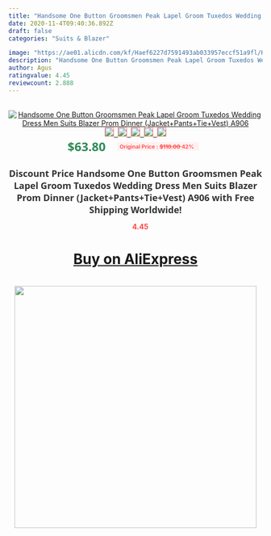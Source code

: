 ```yaml
---
title: "Handsome One Button Groomsmen Peak Lapel Groom Tuxedos Wedding Dress Men Suits Blazer Prom Dinner (Jacket+Pants+Tie+Vest) A906"
date: 2020-11-4T09:40:36.892Z
draft: false
categories: "Suits & Blazer"

image: "https://ae01.alicdn.com/kf/Haef6227d7591493ab033957eccf51a9fl/Handsome-One-Button-Groomsmen-Peak-Lapel-Groom-Tuxedos-Wedding-Dress-Men-Suits-Blazer-Prom-Dinner-Jacket.jpg"
description: "Handsome One Button Groomsmen Peak Lapel Groom Tuxedos Wedding Dress Men Suits Blazer Prom Dinner (Jacket+Pants+Tie+Vest) A906"
author: Agus
ratingvalue: 4.45
reviewcount: 2.888
---
```

<br>
<div style="text-align: center;">
<a href="https://s.click.aliexpress.com/e/_9Ho7D7" target="_blank" rel="nofollow noopener noreferrer"><img alt="Handsome One Button Groomsmen Peak Lapel Groom Tuxedos Wedding Dress Men Suits Blazer Prom Dinner (Jacket+Pants+Tie+Vest) A906" class="magnifier-image" src="https://ae01.alicdn.com/kf/Haef6227d7591493ab033957eccf51a9fl/Handsome-One-Button-Groomsmen-Peak-Lapel-Groom-Tuxedos-Wedding-Dress-Men-Suits-Blazer-Prom-Dinner-Jacket.jpg_640x640.jpg">
<br>
<img style="border:1px solid salmon" src="https://ae01.alicdn.com/kf/Haef6227d7591493ab033957eccf51a9fl/Handsome-One-Button-Groomsmen-Peak-Lapel-Groom-Tuxedos-Wedding-Dress-Men-Suits-Blazer-Prom-Dinner-Jacket.jpg_120x120.jpg">&nbsp;&nbsp;<img style="border:1px solid salmon" src="https://ae01.alicdn.com/kf/Hdacdab80ca2a4eaeb7a0cbf893d81dbc6/Handsome-One-Button-Groomsmen-Peak-Lapel-Groom-Tuxedos-Wedding-Dress-Men-Suits-Blazer-Prom-Dinner-Jacket.jpg_120x120.jpg">&nbsp;&nbsp;<img style="border:1px solid salmon" src="https://ae01.alicdn.com/kf/H2c5377cc8b364c0ca0ce4889a812f992m/Handsome-One-Button-Groomsmen-Peak-Lapel-Groom-Tuxedos-Wedding-Dress-Men-Suits-Blazer-Prom-Dinner-Jacket.jpg_120x120.jpg">&nbsp;&nbsp;<img style="border:1px solid salmon" src="https://ae01.alicdn.com/kf/H1fe2b0fb0958437a8b4147699c3ea8a2y/Handsome-One-Button-Groomsmen-Peak-Lapel-Groom-Tuxedos-Wedding-Dress-Men-Suits-Blazer-Prom-Dinner-Jacket.jpg_120x120.jpg">&nbsp;&nbsp;<img style="border:1px solid salmon" src="https://ae01.alicdn.com/kf/H68a7573b75ca40f7b78301f0714ad3357/Handsome-One-Button-Groomsmen-Peak-Lapel-Groom-Tuxedos-Wedding-Dress-Men-Suits-Blazer-Prom-Dinner-Jacket.jpg_120x120.jpg"></a></div><br0>
<div style="text-align: center;"><span style="background-color: white; border: 0px; box-sizing: border-box; color: seagreen; display: inline-block; font-family: &quot;open sans&quot; , &quot;arial&quot; , &quot;helvetica&quot; , sans-serif , &quot;heiti&quot;; font-size: 24px; font-stretch: inherit; font-weight: 700; line-height: inherit; margin: 0px 10px 0px 0px; padding: 0px; vertical-align: middle;">$63.80 </span>
<span style="background: rgb(255 , 241 , 241); border-radius: 3px; border: 0px; box-sizing: border-box; color: #ff4747; display: inline-block; font-family: inherit; font-size: 12px; font-stretch: inherit; font-style: inherit; font-variant: inherit; font-weight: 600; line-height: inherit; margin: 0px; padding: 2px 5px; transform: scale(0.9); vertical-align: middle;">Original Price : <b style="text-decoration: line-through;">$110.00 </b> 42%&nbsp;&nbsp;</span></div>
<h1 style="color: #333333; display: inline-block; font-family: &quot;open sans&quot; , &quot;arial&quot; , &quot;helvetica&quot; , sans-serif , &quot;heiti&quot;; font-size: 18px; font-stretch: inherit; font-weight: 700; text-align: center;">Discount Price Handsome One Button Groomsmen Peak Lapel Groom Tuxedos Wedding Dress Men Suits Blazer Prom Dinner (Jacket+Pants+Tie+Vest) A906 with Free Shipping Worldwide!</h1>
<div style="color: #ff4747; text-align: center;">
<img src="https://4.bp.blogspot.com/-M0ZcTcb-5uY/XleCXlxnR4I/AAAAAAAAAEc/OrjgMkXV1oMQFaCRZj5HQwOCBcu3w1FegCPcBGAYYCw/s1600/star.png" style="height: 15px;">&nbsp;<b>4.45</b></div>
<div class="button_cont" align="center"><a class="buynow_a" href="https://s.click.aliexpress.com/e/_9Ho7D7" target="_blank" rel="nofollow noopener noreferrer"><H1>Buy on AliExpress</H1></a></div><br>
<div class="separator" style="clear: both; text-align: center;">
<img src="https://lh3.googleusercontent.com/-pTy5HemUv9M/XlePHvY0dAI/AAAAAAAAAE4/0nX5iRUoIWY8eMW9Dpxeirr157OZliDIgCLcBGAsYHQ/s1600/badge.gif" width="480">
</div>
